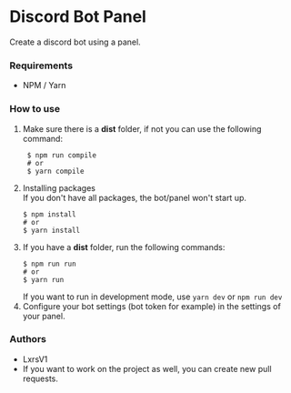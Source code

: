 # Discord Bot Panel

Create a discord bot using a panel.

### Requirements

- NPM / Yarn

### How to use

1. Make sure there is a **dist** folder, if not you can use the following command:
   ```
    $ npm run compile
    # or
    $ yarn compile
   ```
2. Installing packages <br>
   If you don't have all packages, the bot/panel won't start up.
   ```
   $ npm install
   # or
   $ yarn install
   ```
3. If you have a **dist** folder, run the following commands:
   ```
   $ npm run run
   # or
   $ yarn run
   ```
   If you want to run in development mode, use `yarn dev` or `npm run dev`
4. Configure your bot settings (bot token for example) in the settings of your panel.

### Authors

- LxrsV1
- If you want to work on the project as well, you can create new pull requests.
